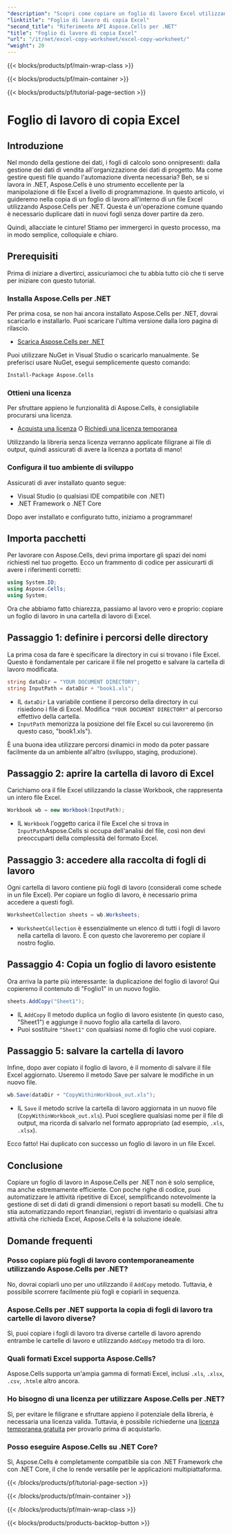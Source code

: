 ```yaml
---
"description": "Scopri come copiare un foglio di lavoro Excel utilizzando Aspose.Cells per .NET con questa guida passo passo semplice da seguire. Ideale per gli sviluppatori .NET che desiderano automatizzare le attività di Excel."
"linktitle": "Foglio di lavoro di copia Excel"
"second_title": "Riferimento API Aspose.Cells per .NET"
"title": "Foglio di lavoro di copia Excel"
"url": "/it/net/excel-copy-worksheet/excel-copy-worksheet/"
"weight": 20
---
```


{{< blocks/products/pf/main-wrap-class >}}

{{< blocks/products/pf/main-container >}}

{{< blocks/products/pf/tutorial-page-section >}}

# Foglio di lavoro di copia Excel

## Introduzione

Nel mondo della gestione dei dati, i fogli di calcolo sono onnipresenti: dalla gestione dei dati di vendita all'organizzazione dei dati di progetto. Ma come gestire questi file quando l'automazione diventa necessaria? Beh, se si lavora in .NET, Aspose.Cells è uno strumento eccellente per la manipolazione di file Excel a livello di programmazione. In questo articolo, vi guideremo nella copia di un foglio di lavoro all'interno di un file Excel utilizzando Aspose.Cells per .NET. Questa è un'operazione comune quando è necessario duplicare dati in nuovi fogli senza dover partire da zero.

Quindi, allacciate le cinture! Stiamo per immergerci in questo processo, ma in modo semplice, colloquiale e chiaro.

## Prerequisiti

Prima di iniziare a divertirci, assicuriamoci che tu abbia tutto ciò che ti serve per iniziare con questo tutorial.

### Installa Aspose.Cells per .NET
Per prima cosa, se non hai ancora installato Aspose.Cells per .NET, dovrai scaricarlo e installarlo. Puoi scaricare l'ultima versione dalla loro pagina di rilascio.

- [Scarica Aspose.Cells per .NET](https://releases.aspose.com/cells/net/)

Puoi utilizzare NuGet in Visual Studio o scaricarlo manualmente. Se preferisci usare NuGet, esegui semplicemente questo comando:

```bash
Install-Package Aspose.Cells
```

### Ottieni una licenza
Per sfruttare appieno le funzionalità di Aspose.Cells, è consigliabile procurarsi una licenza.

- [Acquista una licenza](https://purchase.aspose.com/buy) O [Richiedi una licenza temporanea](https://purchase.aspose.com/temporary-license/)

Utilizzando la libreria senza licenza verranno applicate filigrane ai file di output, quindi assicurati di avere la licenza a portata di mano!

### Configura il tuo ambiente di sviluppo
Assicurati di aver installato quanto segue:
- Visual Studio (o qualsiasi IDE compatibile con .NET)
- .NET Framework o .NET Core

Dopo aver installato e configurato tutto, iniziamo a programmare!

## Importa pacchetti

Per lavorare con Aspose.Cells, devi prima importare gli spazi dei nomi richiesti nel tuo progetto. Ecco un frammento di codice per assicurarti di avere i riferimenti corretti:

```csharp
using System.IO;
using Aspose.Cells;
using System;
```

Ora che abbiamo fatto chiarezza, passiamo al lavoro vero e proprio: copiare un foglio di lavoro in una cartella di lavoro di Excel.

## Passaggio 1: definire i percorsi delle directory
La prima cosa da fare è specificare la directory in cui si trovano i file Excel. Questo è fondamentale per caricare il file nel progetto e salvare la cartella di lavoro modificata.

```csharp
string dataDir = "YOUR DOCUMENT DIRECTORY";
string InputPath = dataDir + "book1.xls";
```

- IL `dataDir` La variabile contiene il percorso della directory in cui risiedono i file di Excel. Modifica `"YOUR DOCUMENT DIRECTORY"` al percorso effettivo della cartella.
- `InputPath` memorizza la posizione del file Excel su cui lavoreremo (in questo caso, "book1.xls").

È una buona idea utilizzare percorsi dinamici in modo da poter passare facilmente da un ambiente all'altro (sviluppo, staging, produzione).

## Passaggio 2: aprire la cartella di lavoro di Excel
Carichiamo ora il file Excel utilizzando la classe Workbook, che rappresenta un intero file Excel.

```csharp
Workbook wb = new Workbook(InputPath);
```

- IL `Workbook` l'oggetto carica il file Excel che si trova in `InputPath`Aspose.Cells si occupa dell'analisi del file, così non devi preoccuparti della complessità del formato Excel.

## Passaggio 3: accedere alla raccolta di fogli di lavoro
Ogni cartella di lavoro contiene più fogli di lavoro (considerali come schede in un file Excel). Per copiare un foglio di lavoro, è necessario prima accedere a questi fogli.

```csharp
WorksheetCollection sheets = wb.Worksheets;
```

- `WorksheetCollection` è essenzialmente un elenco di tutti i fogli di lavoro nella cartella di lavoro. È con questo che lavoreremo per copiare il nostro foglio.

## Passaggio 4: Copia un foglio di lavoro esistente
Ora arriva la parte più interessante: la duplicazione del foglio di lavoro! Qui copieremo il contenuto di "Foglio1" in un nuovo foglio.

```csharp
sheets.AddCopy("Sheet1");
```

- IL `AddCopy` Il metodo duplica un foglio di lavoro esistente (in questo caso, "Sheet1") e aggiunge il nuovo foglio alla cartella di lavoro.
- Puoi sostituire `"Sheet1"` con qualsiasi nome di foglio che vuoi copiare.

## Passaggio 5: salvare la cartella di lavoro
Infine, dopo aver copiato il foglio di lavoro, è il momento di salvare il file Excel aggiornato. Useremo il metodo Save per salvare le modifiche in un nuovo file.

```csharp
wb.Save(dataDir + "CopyWithinWorkbook_out.xls");
```

- IL `Save` il metodo scrive la cartella di lavoro aggiornata in un nuovo file (`CopyWithinWorkbook_out.xls`). Puoi scegliere qualsiasi nome per il file di output, ma ricorda di salvarlo nel formato appropriato (ad esempio, `.xls`, `.xlsx`).

Ecco fatto! Hai duplicato con successo un foglio di lavoro in un file Excel.

## Conclusione

Copiare un foglio di lavoro in Aspose.Cells per .NET non è solo semplice, ma anche estremamente efficiente. Con poche righe di codice, puoi automatizzare le attività ripetitive di Excel, semplificando notevolmente la gestione di set di dati di grandi dimensioni o report basati su modelli. Che tu stia automatizzando report finanziari, registri di inventario o qualsiasi altra attività che richieda Excel, Aspose.Cells è la soluzione ideale.

## Domande frequenti

### Posso copiare più fogli di lavoro contemporaneamente utilizzando Aspose.Cells per .NET?
No, dovrai copiarli uno per uno utilizzando il `AddCopy` metodo. Tuttavia, è possibile scorrere facilmente più fogli e copiarli in sequenza.

### Aspose.Cells per .NET supporta la copia di fogli di lavoro tra cartelle di lavoro diverse?
Sì, puoi copiare i fogli di lavoro tra diverse cartelle di lavoro aprendo entrambe le cartelle di lavoro e utilizzando `AddCopy` metodo tra di loro.

### Quali formati Excel supporta Aspose.Cells?
Aspose.Cells supporta un'ampia gamma di formati Excel, inclusi `.xls`, `.xlsx`, `.csv`, `.html`e altro ancora.

### Ho bisogno di una licenza per utilizzare Aspose.Cells per .NET?
Sì, per evitare le filigrane e sfruttare appieno il potenziale della libreria, è necessaria una licenza valida. Tuttavia, è possibile richiederne una [licenza temporanea gratuita](https://purchase.aspose.com/temporary-license) per provarlo prima di acquistarlo.

### Posso eseguire Aspose.Cells su .NET Core?
Sì, Aspose.Cells è completamente compatibile sia con .NET Framework che con .NET Core, il che lo rende versatile per le applicazioni multipiattaforma.

{{< /blocks/products/pf/tutorial-page-section >}}

{{< /blocks/products/pf/main-container >}}

{{< /blocks/products/pf/main-wrap-class >}}

{{< blocks/products/products-backtop-button >}}